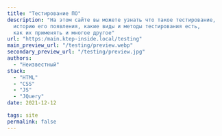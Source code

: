 ```yaml
---
title: "Тестирование ПО"
description: "На этом сайте вы можете узнать что такое тестирование,
  историю его появления, какие виды и методы тестирования есть,
  как их применять и многое другое"
url: "https:/main.ktep-inside.local/testing"
main_preview_url: "/testing/preview.webp"
secondary_preview_url: "/testing/preview.jpg"
authors:
  - "Неизвестный"
stack:
  - "HTML"
  - "CSS"
  - "JS"
  - "JQuery"
date: 2021-12-12

tags: site
permalink: false
---
```


